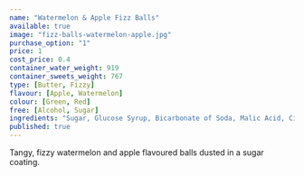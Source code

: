```yaml
---
name: "Watermelon & Apple Fizz Balls"
available: true
image: "fizz-balls-watermelon-apple.jpg"
purchase_option: "1"
price: 1
cost_price: 0.4
container_water_weight: 919
container_sweets_weight: 767
type: [Butter, Fizzy]
flavour: [Apple, Watermelon]
colour: [Green, Red]
free: [Alcohol, Sugar]
ingredients: "Sugar, Glucose Syrup, Bicarbonate of Soda, Malic Acid, Citric Acid, Colours: E102, E129, E133"
published: true
---
```

Tangy, fizzy watermelon and apple flavoured balls dusted in a sugar coating.
